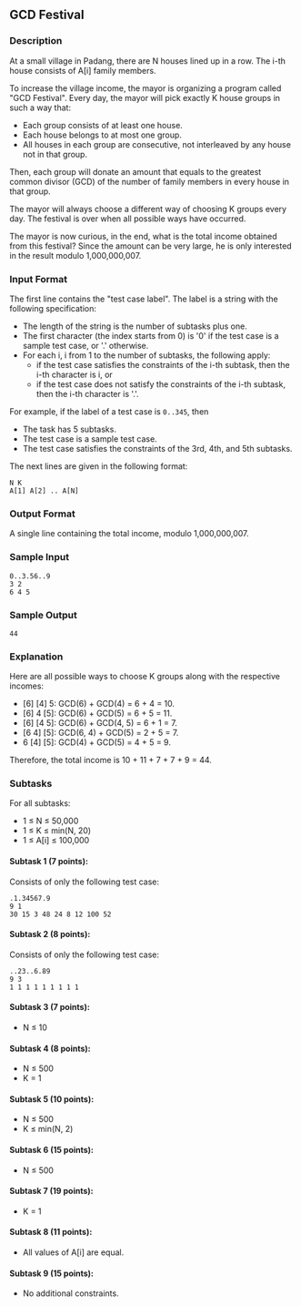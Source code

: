 ## GCD Festival

### Description

At a small village in Padang, there are N houses lined up in a row. The i-th house consists of A[i] family members.

To increase the village income, the mayor is organizing a program called "GCD Festival". Every day, the mayor will pick exactly K house groups in such a way that:

- Each group consists of at least one house.
- Each house belongs to at most one group.
- All houses in each group are consecutive, not interleaved by any house not in that group.

Then, each group will donate an amount that equals to the greatest common divisor (GCD) of the number of family members in every house in that group.

The mayor will always choose a different way of choosing K groups every day. The festival is over when all possible ways have occurred.

The mayor is now curious, in the end, what is the total income obtained from this festival? Since the amount can be very large, he is only interested in the result modulo 1,000,000,007.

### Input Format

The first line contains the "test case label". The label is a string with the following specification:

- The length of the string is the number of subtasks plus one.
- The first character (the index starts from 0) is '0' if the test case is a sample test case, or '.' otherwise.
- For each i, i from 1 to the number of subtasks, the following apply:
  - if the test case satisfies the constraints of the i-th subtask, then the i-th character is i, or
  - if the test case does not satisfy the constraints of the i-th subtask, then the i-th character is '.'.

For example, if the label of a test case is `0..345`, then

- The task has 5 subtasks.
- The test case is a sample test case.
- The test case satisfies the constraints of the 3rd, 4th, and 5th subtasks.

The next lines are given in the following format:

    N K
    A[1] A[2] .. A[N]

### Output Format

A single line containing the total income, modulo 1,000,000,007.

### Sample Input

    0..3.56..9
    3 2
    6 4 5

### Sample Output

    44

### Explanation

Here are all possible ways to choose K groups along with the respective incomes:

- [6] [4] 5: GCD(6) + GCD(4) = 6 + 4 = 10.
- [6] 4 [5]: GCD(6) + GCD(5) = 6 + 5 = 11.
- [6] [4 5]: GCD(6) + GCD(4, 5) = 6 + 1 = 7.
- [6 4] [5]: GCD(6, 4) + GCD(5) = 2 + 5 = 7.
- 6 [4] [5]: GCD(4) + GCD(5) = 4 + 5 = 9.

Therefore, the total income is 10 + 11 + 7 + 7 + 9 = 44.

### Subtasks

For all subtasks:

- 1 ≤ N ≤ 50,000
- 1 ≤ K ≤ min(N, 20)
- 1 ≤ A[i] ≤ 100,000

#### Subtask 1 (7 points):

Consists of only the following test case:

    .1.34567.9
    9 1
    30 15 3 48 24 8 12 100 52


#### Subtask 2 (8 points):

Consists of only the following test case:

    ..23..6.89
    9 3
    1 1 1 1 1 1 1 1 1

#### Subtask 3 (7 points):

- N ≤ 10

#### Subtask 4 (8 points):

- N ≤ 500
- K = 1

#### Subtask 5 (10 points):

- N ≤ 500
- K ≤ min(N, 2)

#### Subtask 6 (15 points):

- N ≤ 500

#### Subtask 7 (19 points):

- K = 1

#### Subtask 8 (11 points):

- All values of A[i] are equal.

#### Subtask 9 (15 points):

- No additional constraints.
